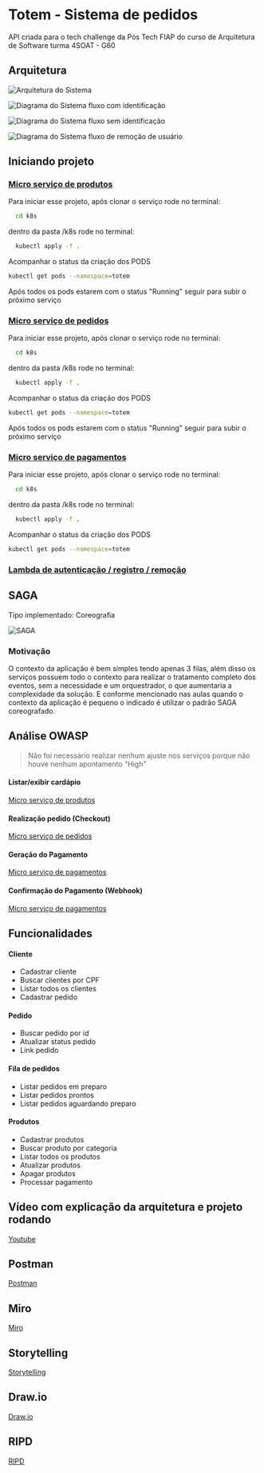 # Totem - Sistema de pedidos

API criada para o tech challenge da Pós Tech FIAP do curso de Arquitetura de Software turma 4SOAT - G60

## Arquitetura

![Arquitetura do Sistema](img/arch.png)

![Diagrama do Sistema fluxo com identificação](img/auth_flow.drawio.png)

![Diagrama do Sistema fluxo sem identificação](img/unauth_flow.png)

![Diagrama do Sistema fluxo de remoção de usuário](img/delete.png)

## Iniciando projeto

### [Micro serviço de produtos](https://github.com/4soat-grupo-60/produtos-ms)

Para iniciar esse projeto, após clonar o serviço rode no terminal:

```bash
  cd k8s
```

dentro da pasta /k8s rode no terminal:

```bash
  kubectl apply -f .
```

Acompanhar o status da criação dos PODS

```bash
kubectl get pods --namespace=totem
```

Após todos os pods estarem com o status "Running" seguir para subir o próximo serviço

### [Micro serviço de pedidos](https://github.com/4soat-grupo-60/pedido-ms)

Para iniciar esse projeto, após clonar o serviço rode no terminal:

```bash
  cd k8s
```

dentro da pasta /k8s rode no terminal:

```bash
  kubectl apply -f .
```

Acompanhar o status da criação dos PODS

```bash
kubectl get pods --namespace=totem
```

Após todos os pods estarem com o status "Running" seguir para subir o próximo serviço

### [Micro serviço de pagamentos](https://github.com/4soat-grupo-60/payment-ms)

Para iniciar esse projeto, após clonar o serviço rode no terminal:

```bash
  cd k8s
```

dentro da pasta /k8s rode no terminal:

```bash
  kubectl apply -f .
```

Acompanhar o status da criação dos PODS

```bash
kubectl get pods --namespace=totem
```

### [Lambda de autenticação / registro / remoção](https://github.com/4soat-grupo-60/totem-lambda)

## SAGA

Tipo implementado: Coreografia

![SAGA](img/SAGA.png)

### Motivação

O contexto da aplicação é bem simples tendo apenas 3 filas, além disso os serviços possuem todo o contexto para realizar o tratamento completo dos eventos, sem a necessidade e um orquestrador, o que aumentaria a complexidade da solução. E conforme mencionado nas aulas quando o contexto da aplicação é pequeno o indicado é utilizar o padrão SAGA coreografado.

## Análise OWASP
>Não foi necessário realizar nenhum ajuste nos serviços porque não houve nenhum apontamento "High"

#### Listar/exibir cardápio
[Micro serviço de produtos](https://4soat-grupo-60.github.io/produtos-ms/scanner/produtos-report-v2-2024-07-31.html)

#### Realização pedido (Checkout)
[Micro serviço de pedidos](https://4soat-grupo-60.github.io/pedido-ms/scanner/order-request-2024-08-08.html)

#### Geração do Pagamento
[Micro serviço de pagamentos](https://4soat-grupo-60.github.io/payment-ms/scanner/payment-create.html)
#### Confirmação do Pagamento (Webhook)
[Micro serviço de pagamentos](https://4soat-grupo-60.github.io/payment-ms/scanner/payment-confirm.html)

## Funcionalidades

#### Cliente

- Cadastrar cliente
- Buscar clientes por CPF
- Listar todos os clientes
- Cadastrar pedido

#### Pedido

- Buscar pedido por id
- Atualizar status pedido
- Link pedido

#### Fila de pedidos

- Listar pedidos em preparo
- Listar pedidos prontos
- Listar pedidos aguardando preparo

#### Produtos

- Cadastrar produtos
- Buscar produto por categoria
- Listar todos os produtos
- Atualizar produtos
- Apagar produtos
- Processar pagamento

## Vídeo com explicação da arquitetura e projeto rodando

[Youtube](https://www.youtube.com/watch?v=ndtzjphyrJ0)

## Postman

[Postman](https://www.postman.com/lively-escape-385028/workspace/4soat-g60-workspace/request/18248829-e30ebf44-6541-437c-907d-c26be960cd58?tab=body)

## Miro

[Miro](https://miro.com/app/board/uXjVNe6pUU4=/)

## Storytelling

[Storytelling](https://docs.google.com/document/d/1UKt6QM1xacBQHZGV9gy3_L3Li5LpHbLUMzv4UTCF_Nc/edit)

## Draw.io

[Draw.io](https://drive.google.com/file/d/1qGCcjipku3gjhIKb2mjUqF61MDF-eXYg/view?usp=sharing)

## RIPD

[RIPD](https://1drv.ms/w/c/2212ca1d71ab54c7/Ee8_H5k-tp9BkqzgWAq3uuUB4n1KSL7ab9D5Kk5LjMKqBg?e=3hskNa)
